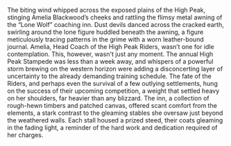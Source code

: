 The biting wind whipped across the exposed plains of the High Peak, stinging Amelia Blackwood’s cheeks and rattling the flimsy metal awning of the “Lone Wolf” coaching inn.  Dust devils danced across the cracked earth, swirling around the lone figure huddled beneath the awning, a figure meticulously tracing patterns in the grime with a worn leather-bound journal.  Amelia, Head Coach of the High Peak Riders, wasn’t one for idle contemplation.  This, however, wasn't just any moment.  The annual High Peak Stampede was less than a week away, and whispers of a powerful storm brewing on the western horizon were adding a disconcerting layer of uncertainty to the already demanding training schedule.  The fate of the Riders, and perhaps even the survival of a few outlying settlements, hung on the success of their upcoming competition, a weight that settled heavy on her shoulders, far heavier than any blizzard.  The inn, a collection of rough-hewn timbers and patched canvas, offered scant comfort from the elements, a stark contrast to the gleaming stables she oversaw just beyond the weathered walls.  Each stall housed a prized steed, their coats gleaming in the fading light, a reminder of the hard work and dedication required of her charges.
